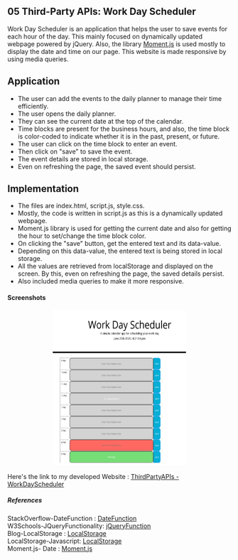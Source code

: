 ## 05 Third-Party APIs: Work Day Scheduler

Work Day Scheduler is an application that helps the user to save events for each hour of the day. This mainly focused on dynamically updated webpage powered by jQuery. Also, the library [Moment.js](https://momentjs.com/) is used mostly to display the date and time on our page. This website is made responsive by using media queries.

## Application

* The user can add the events to the daily planner to manage their time efficiently.
* The user opens the daily planner.
* They can see the current date at the top of the calendar.
* Time blocks are present for the business hours, and also, the time block is color-coded to indicate whether it is in the past, present, or future.
* The user can click on the time block to enter an event.
* Then click on "save" to save the event.
* The event details are stored in local storage.
* Even on refreshing the page, the saved event should persist.

## Implementation

* The files are index.html, script.js, style.css.
* Mostly, the code is written in script.js as this is a dynamically updated webpage.
* Moment.js library is used for getting the current date and also for getting the hour to set/change the time block color.
* On clicking the "save" button, get the entered text and its data-value. 
* Depending on this data-value, the entered text is being stored in local storage.
* All the values are retrieved from localStorage and displayed on the screen. By this, even on refreshing the page, the saved details persist.
* Also included media queries to make it more responsive.

#### Screenshots

<p style ="text-align:center;">
<img src="Assets/WorkDayScheduler.jpg" width="300" alt= "Work Day Scheduler Image" height="350"/>
</p>

Here's the link to my developed Website : [ThirdPartyAPIs - WorkDayScheduler](https://yakinia.github.io/05-ThirdPartyAPIs-WorkDayScheduler)

##### References

StackOverflow-DateFunction : [DateFunction](https://stackoverflow.com/questions/31593445/moment-js-get-yesterday-time-range-from-midnight-to-midnight)<br/>
W3Schools-JQueryFunctionality: [jQueryFunction](https://www.w3schools.com/jquery/tryit.asp?filename=tryjquery_dom_html_set)<br/>
Blog-LocalStorage : [LocalStorage](https://www.taniarascia.com/how-to-use-local-storage-with-javascript/)<br/>
LocalStorage-Javascript: [LocalStorage](https://medium.com/better-programming/how-to-use-local-storage-with-javascript-9598834c8b72)<br/>
Moment.js- Date : [Moment.js](https://momentjs.com/)
